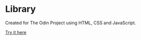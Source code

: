 # Library
Created for The Odin Project using HTML, CSS and JavaScript.

[Try it here](https://ivane-k.github.io/library/)
